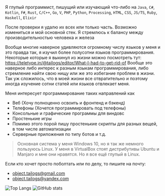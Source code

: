 Я глупый программист, пишущий или изучающий что-либо на `Java`, `C#`, `Kotlin`, `F#`, `Rust`, `С/C++`, `Go`, `V`, `PHP`, `Python`, `Processing`, `HTML`, `CSS`, `JS/TS`, `Ruby`, `Haskell`, `Elixir`

После проверки я удалю их всех или только часть. Возможно измениться и мой основной стек.
Я стремлюсь к балансу между производительностью человека и железа

Вообще многие наверное удивляются огромному числу языков у меня и это правда так, я изучил более полусотни языков программирования.
Некоторые которые я выкинул из жизни можно посмотреть тут: https://teletype.in/@tailogs/editor/What-I-had-to-get-rid-of
Вообще это наверное либо интерес к разным языкам программирования, либо стремление найти свою нищу или же это избегание проблем в жизни.
Так уж сложилось, что в моей жизни все отвратительно и поэтому иногда изучение сотни статей или языков отвлекает меня.

Меня интересует программирование таких направлений как
- Веб (Хочу полноценно освоить и фронтенд и бэкенд)
- Телефоны (Хочется программировать под телефоны)
- Консольные и графические программы для виндовс
- Простенькие игры
- Помимо этого порой пишу простенькие скрипты для разных вещей, в том числе автоматизации
- Серверные приложения по типу ботов и т.д.

> Основная система у меня Windows 10, но я так же немного пользуюсь Linux. У меня в VirtualBox стоят дистрибутивы Ubuntu и Manjaro и мне они нравятся. Но я все ещё глупый в Linux.

Если кто хочет просто поболтать или по делу, то пишите на почту:
- object.tailogs@gmail.com
- object.tailogs@yandex.com

![Top Langs](https://github-readme-stats.vercel.app/api/top-langs/?username=tailogs&theme=dracula&hide_border=true) ![GitHub stats](https://github-readme-stats.vercel.app/api?username=tailogs&show_icons=true&theme=dracula&hide_border=true) 
